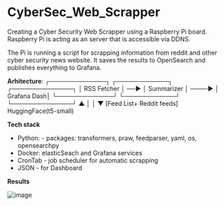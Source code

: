 # CyberSec_Web_Scrapper


Creating a Cyber Security Web Scrapper using a Raspberry Pi board. Raspberry Pi is acting as an server that is accessible via DDNS.

The Pi is running a script for scrapping information from reddit and other cyber security news website. It saves the results to OpenSearch and publishes everything to Grafana.

**Arhitecture**:
┌─────────────┐      ┌────────────┐       ┌──────────────┐
│ RSS Fetcher │ ──▶  │ Summarizer │ ────▶ │ Grafana Dash│
└─────────────┘      └────────────┘       └──────────────┘
       ▲                     │
       │                     ▼
[Feed List+ Reddit feeds]    HuggingFace(t5-small)

**Tech stack**
- Python: - packages: transformers, praw, feedparser, yaml, os, opensearchpy
- Docker: elasticSeach and Grafana services
- CronTab - job scheduler for automatic scrapping
- JSON - for Dashboard

**Results**

![image](https://github.com/user-attachments/assets/09cd184e-2eb1-43a7-a03d-6ffe6b6cc49e)

